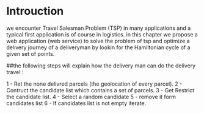 # Introuction

we encounter Travel Salesman Problem (TSP) in many applications and a typical first application is of course in logistics.
in this chapter we propose a web application (web service) to solve the problem of tsp and optimize a delivery journey of a deliveryman by lookin for the Hamiltonian cycle of a given set of points.


##the following steps will explain how the delivery man can do the delivery travel : 

1 - Ret the none delivred parcels (the geolocation of every parcel).
2 - Contruct the candidate list which contains a set of parcels. 
3 - Get Restrict the candidate list.
4 - Select a random candidate 
5 - remove it form candidates list 
6 - If candidates list is not empty iterate.

